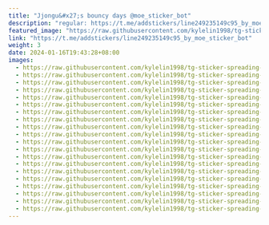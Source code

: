 ```yaml
---
title: "Jjongu&#x27;s bouncy days @moe_sticker_bot"
description: "regular: https://t.me/addstickers/line249235149c95_by_moe_sticker_bot"
featured_image: "https://raw.githubusercontent.com/kylelin1998/tg-sticker-spreading-worldwide-images/main/img/941589e5-78f0-44cf-bc04-4c78b3aa3653.jpg"
link: "https://t.me/addstickers/line249235149c95_by_moe_sticker_bot"
weight: 3
date: 2024-01-16T19:43:28+08:00
images:
  - https://raw.githubusercontent.com/kylelin1998/tg-sticker-spreading-worldwide-images/main/img/941589e5-78f0-44cf-bc04-4c78b3aa3653.jpg
  - https://raw.githubusercontent.com/kylelin1998/tg-sticker-spreading-worldwide-images/main/img/af9ed436-ea69-4f95-9c06-d04cc38342a4.jpg
  - https://raw.githubusercontent.com/kylelin1998/tg-sticker-spreading-worldwide-images/main/img/27e7f1a1-2bee-4d2e-bb20-09ff4258a96b.jpg
  - https://raw.githubusercontent.com/kylelin1998/tg-sticker-spreading-worldwide-images/main/img/5f64c3cb-d94a-40b6-a8ed-afb5d61c3756.jpg
  - https://raw.githubusercontent.com/kylelin1998/tg-sticker-spreading-worldwide-images/main/img/b444d298-5b77-4f4f-8eb7-83cc462ab2ec.jpg
  - https://raw.githubusercontent.com/kylelin1998/tg-sticker-spreading-worldwide-images/main/img/cccb85c4-fdf9-407f-9272-98a5264e8fc5.jpg
  - https://raw.githubusercontent.com/kylelin1998/tg-sticker-spreading-worldwide-images/main/img/efdbc7f1-8859-4b9c-ae4c-275ac234d972.jpg
  - https://raw.githubusercontent.com/kylelin1998/tg-sticker-spreading-worldwide-images/main/img/c4cc280b-7908-4fa2-987b-eb3e57fd6235.jpg
  - https://raw.githubusercontent.com/kylelin1998/tg-sticker-spreading-worldwide-images/main/img/9fa48c07-5416-4083-8703-fa411e846ca5.jpg
  - https://raw.githubusercontent.com/kylelin1998/tg-sticker-spreading-worldwide-images/main/img/79f57c72-8e00-4650-af09-9bc4adaea6ef.jpg
  - https://raw.githubusercontent.com/kylelin1998/tg-sticker-spreading-worldwide-images/main/img/399219a3-4ddb-45f8-93f1-5fce47d1e520.jpg
  - https://raw.githubusercontent.com/kylelin1998/tg-sticker-spreading-worldwide-images/main/img/bd57c3f6-efb3-451b-bf9c-03c55ad76c38.jpg
  - https://raw.githubusercontent.com/kylelin1998/tg-sticker-spreading-worldwide-images/main/img/0bf2b234-c061-4266-9f3c-f7361dee6dfb.jpg
  - https://raw.githubusercontent.com/kylelin1998/tg-sticker-spreading-worldwide-images/main/img/d707ace3-ac44-4e7a-8652-6124686fc007.jpg
  - https://raw.githubusercontent.com/kylelin1998/tg-sticker-spreading-worldwide-images/main/img/f4148d20-1ec9-45c8-bf01-68fefde373ae.jpg
  - https://raw.githubusercontent.com/kylelin1998/tg-sticker-spreading-worldwide-images/main/img/a0bceb22-6b1c-4876-8e8c-8e1291851a16.jpg
  - https://raw.githubusercontent.com/kylelin1998/tg-sticker-spreading-worldwide-images/main/img/0a88e88e-ba6f-4b09-a031-48ea93ad7387.jpg
  - https://raw.githubusercontent.com/kylelin1998/tg-sticker-spreading-worldwide-images/main/img/a80b3174-0926-44e7-9970-84f37073b737.jpg
  - https://raw.githubusercontent.com/kylelin1998/tg-sticker-spreading-worldwide-images/main/img/537a3af1-b28c-43d9-bf24-4868059f2bae.jpg
  - https://raw.githubusercontent.com/kylelin1998/tg-sticker-spreading-worldwide-images/main/img/77a55eda-08cc-459c-a4f5-8e25b92e38bd.jpg
---
```

